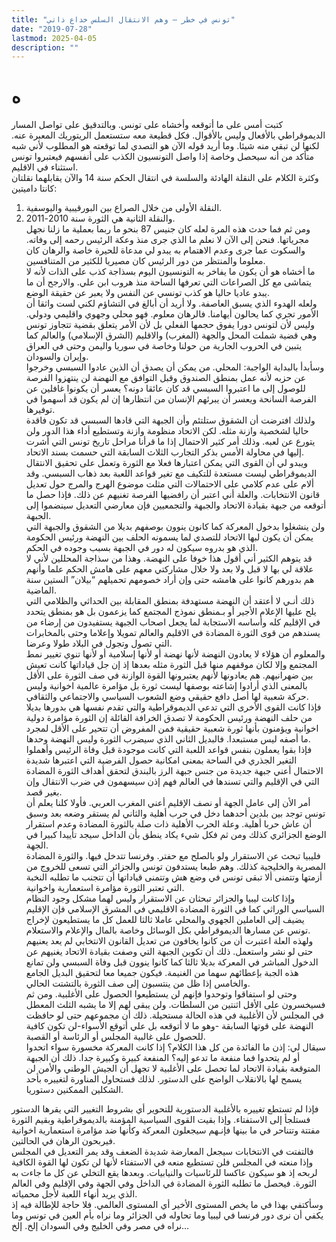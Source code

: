 ```yaml
---
title: "تونس في خطر – وهم الانتقال السلس خداع ذاتي"
date: "2019-07-28"
lastmod: 2025-04-05
description: ""
---
```

# **ه**

كتبت أمس على ما أتوقعه وأخشاه على تونس. وبالتدقيق على تواصل المسار الديموقراطي بالأفعال وليس بالأقوال. فكل قطيعة معه ستستعمل الريتوريك المعبرة عنه. لكنها لن تبقي منه شيئا. وما أريد قوله الآن هو التصدي لما توقعته هو المطلوب لأني شبه متأكد من أنه سيحصل وخاصة إذا واصل التونسيون الكذب على أنفسهم فيعتبروا تونس استثناء في الاقليم.  
وكثرة الكلام على النقلة الهادئة والسلسة في انتقال الحكم سنة 14 والآن يقابلهما نقلتان كانتا داميتين:  
1. النقلة الأولى من خلال الصراع بين البورقيبية واليوسفية.  
2. والنقلة الثانية هي الثورة سنة 2010-2011.  
ومن ثم فما حدث هذه المرة لعله كان جنيس 87 بنحو ما ربما بعملية ما زلنا نجهل مجرياتها. فنحن إلى الآن لا نعلم ما الذي جرى منذ وعكة الرئيس رحمه إلى وفاته. والسكوت عما جرى وعدم الاهتمام به يبدو لي مدعاة للحيرة خاصة والرهان كان معلوما والمنتظر من دور الرئيس كان مصيريا للكثير من المتنافسين.  
ما أخشاه هو أن يكون ما يفاخر به التونسيون اليوم بسذاجة كذب على الذات لأنه لا يتماشى مع كل الصراعات التي تعرفها الساحة منذ هروب ابن علي. والارجح أن ما يبدو عاديا حاليا هو كذب تونسي عن النفس ولا يعبر عن حقيقة الوضع.  
ولعله الهدوء الذي يسبق العاصفة. ولا أريد أن أبالغ في التشاؤم لكني لست واثقا أن الأمور تجري كما يحالون أيهامنا. فالرهان معلوم. فهو محلي وجهوي واقليمي ودولي. وليس لأن لتونس دورا يفوق حجمها الفعلي بل لأن الأمر يتعلق بقضية تتجاوز تونس وهي قضية شملت المحل والجهة (المغرب) والاقليم (الشرق الإسلامي) والعالم كما يتبين في الحروب الجارية من حولنا وخاصة في سوريا واليمن وحتى في العراق وإيران والسودان.  
وسأبدأ بالبداية الواجبة: المحلي. من يمكن أن يصدق أن الذين عادوا السبسي وخرجوا عن حزبه لأنه عمل بمنطق الصندوق وقبل التوافق مع النهضة لن ينتهزوا الفرصة للوصول إلى ما اعتبروا السبسي قد كان عائقا دونه؟ يعسر أن يكونوا غافلين عن الفرصة السانحة ويعسر أن يبرئهم الإنسان من انتظارها إن لم يكون قد أسهموا في توفيرها.  
ولذلك افترضت أن الشقوق ستلتئم وأن الجبهة التي قادها السبسي قد تكون فاقدة حاليا لشخصية وازنة مثله. لكن الاتحاد منظومة وازنة وتستطيع أداء هذا الدور ولن يتورع عن لعبه. وذلك أمر كثير الاحتمال إذا ما قرأنا مراحل تاريخ تونس التي أشرت إليها في محاولة الأمس بذكر التجارب الثلاث السابقة التي حسمت بسند الاتحاد.  
ويبدو لي أن القوى التي يمكن اعتبارها فعلا مع الثورة وتعمل على تحقيق الانتقال الديموقراطي ليست مستعدة للتكيف مع تغير قواعد اللعبة بعد ذهاب السبسي. وقد ألام على عدم كلامي على الاحتمالات التي مثلت موضوع الهرج والمرج حول تعديل قانون الانتخابات. والعلة أني اعتبر أن رافضيها الفرصة تغنيهم عن ذلك. فإذا حصل ما أتوقعه من جبهة بقيادة الاتحاد والجبهة والتجمعيين فإن معارضي التعديل سينضموا إلى الجبهة.  
ولن ينشغلوا بدخول المعركة كما كانون ينوون بوصفهم بديلا من الشقوق والجبهة التي يمكن أن يكون لبها الاتحاد للتصدي لما يسمونه الحلف بين النهضة ورئيس الحكومة الذي هو بدروه سيكون له دور في الجبهة بسبب وجوده في الحكم.  
قد يتوهم الكثير أني أقول هذا خوفا على النهضة. وهذا من سذاجة المحللين لأني لا علاقة لي بها لا قبل ولا بعد ولا خلال مشاركتي معهم على هامش الحكم علما وأنهم هم بدورهم كانوا على هامشه حتى وإن أراد خصومهم تحميلهم “بيلان” الستين سنة الماضية.  
ذلك أنـي لا أعتقد أن النهضة مستهدفة بمنطق المقابلة بين الحداثي والظلامي التي يلح عليها الإعلام الأجير أو بـمنطق نموذج المجتمع كما يزعمون بل هو بمنطق يتحدد في الإقليم كله وأساسه الاستجابة لما يجعل اصحاب الجبهة يستفيدون من إرضاء من يسندهم من قوى الثورة المضادة في الاقليم والعالم تمويلا وإعلاما وحتى بالمخابرات التي تصول وتجول في البلاد طولا وعرضا.  
والمعلوم أن هؤلاء لا يعادون النهضة لأنها نهضة أو لأنها إسلامية أو لأنها تنوي تغيير نمط المجتمع وإلا لكان موقفهم منها قبل الثورة مثله بعدها إذ إن جل قياداتها كانت تعيش بين ضهرانيهم. هم يعادونها لأنهم يعتبرونها القوة الوازنة في صف الثورة على الأقل بالمعنى الذي أرادوا إشاعته بوصفها ليست ثورة بل مؤامرة عالمية اخوانية وليس حركة شعبية لها أصل دافع حقيقي وضع الشعوب السياسي والاجتماعي والثقافي.  
فإذا كانت القوى الأخرى التي تدعي الديموقراطية والتي تقدم نفسها هي بدورها بديلا من حلف النهضة ورئيس الحكومة لا تصدق الخرافة القائلة إن الثورة مؤامرة دولية اخوانية ويؤمنون بأنها ثورة شعبية حقيقية فمن المفروض أن تتحير على الأقل لمجرد ما أصفه ليس مستبعدا. فالبديل الثاني الذي سيضرب الثورة وليس النهضة وحدها.  
فإذا بقوا يعملون بنفس قواعد اللعبة التي كانت موجودة قبل وفاة الرئيس وأهملوا التغير الجذري في الساحة بمعنى امكانية حصول الفرضية التي اعتبرها شديدة الاحتمال أعني جبهة جديدة من جنس جبهة الرز بالبندق لتحقق أهداف الثورة المضادة التي في الإقليم والتي تسندها في العالم فهم إذن سيسهمون في ضرب الانتقال وإن بغير قصد.  
أمر الأن إلى عامل الجهة أو نصف الإقليم أعني المغرب العربي. فأولا كلنا يعلم أن تونس توجد بين بلدين أحدهما دخل في حرب أهلية والثاني لم يستقر وضعه بعد وسبق أن عاش حربا أهلية. وعلة الحرب الأهلية ذات صلة بالثورة المضادة وعدم استقرار الوضع الجزائري كذلك ومن ثم فكل شيء يكاد ينطق بأن الداخل سيجد تأييدا كبيرا في الجهة.  
فليبيا تبحث عن الاستقرار ولو بالصلح مع حفتر. وفرنسا تتدخل فيها. والثورة المضادة المصرية والخليجية كذلك. وهم طبعا يستدفون تونس والجزائر التي تسعى للخروج من أزمتها وتتمنى ألا تبقى تونس في وضع هش وتتمنى قياداتها أن تتجنب ما تطلبه النخبة التي تعتبر الثورة مؤامرة استعمارية واخوانية.  
وإذا كانت ليبيا والجزائر تبحثان عن الاستقرار وليس لهما مشكل وجود النظام السياسي الوراثي كما في الثورة المضادة الاقليمي في المشرق الإسلامي فإن الإقليم يضيف إلى العاملين الجهوي والمحلي عاملا ثالثا للعمل كل ما يستطيعون لإخراج تونس عن مسارها الديموقراطي بكل الوسائل وخاصة بالمال والإعلام والاستعلام.  
ولهذه العلة اعتبرت أن من كانوا يخافون من تعديل القانون الانتخابي لم يعد يعنيهم حتى لو نشر واستعمل. ذلك أن تكوين الجبهة التي وصفت بقيادة الاتحاد يغنيهم عن الدخول المباشر في المعركة بديلا ثالثا كما كانوا ينوون قبل وفاة السبسي ولن تمانع هذه الجبة بإعطائهم سهما من الغنيمة. فيكون جميعا معا لتحقيق البديل الجامع والخامس إذا ظل من ينتسبون إلى صف الثورة بالتشتت الحالي.  
وحتى لو استفاقوا وتوحدوا فإنهم لن يستطيعوا الحصول على الأغلبية. ومن ثم فسيخسرون على الأقل اثنتين من السلطات. ولن يبقى لهم إلا ما يشبه الثلث المعطل في المجلس لأن الأغلبية في هذه الحالة مستحيلة. ذلك أن مجموعهم حتى لو حافظت النهضة على قوتها السابقة -وهو ما لا أتوقعه بل علي أتوقع الأسواء-لن تكون كافية للحصول على غالبية المجلس أو الرئاسة أو القصبة.  
سيقال لي: إذن ما الفائدة من كل هذا الكلام؟ إذا كانت المعركة مخسورة سواء اتحدوا أو لم يتحدوا فما منفعة ما تدعو إليه؟ المنفعة كبيرة وكبيرة جدا. ذلك أن الجبهة المتوقعة بقيادة الاتحاد لما تحصل على الأغلبية لا تجهل أن الجيش الوطني والأمن لن يسمح لها بالانقلاب الواضح على الدستور. لذلك فستحاول المناورة لتغييره بأحد الشكلين الممكنين دستوريا.

فإذا لم تستطع تغييره بالأغلبية الدستورية للتحوير أي بشروط التغيير التي يقرها الدستور فستلجأ إلى الاستفتاء. وإذا بقيت القوى السياسية المؤمنة بالديموقراطية وبقيم الثورة مفتتة وتتناحر في ما بينها فإنـهم سيجعلون المعركة وكأنها ضد مؤامرة استعمارية اخوانية فيربحون الرهان في الحالتين.  
فالتفتت في الانتخابات سيجعل المعارضة شديدة الضعف وقد يمر التعديل في المجلس وإذا منعته في المجلس فلن تستطيع منعه في الاستفتاء لأنها لن تكون لها القوة الكافية لربحه إذ هو سيكون عاكسا للرئاسيات والنيابيات. وبعدها يقع التخلي عن كل ما جاءت به الثورة. فيحصل ما تطلبه الثورة المضادة في الداخل وفي الجهة وفي الإقليم وفي العالم الذي يريد أنهاء اللعبة لأجل محمياته.  
وسأكتفي بهذا في ما يخص المستوى الأخير أي المستوى العالمي. فلا حاجة للإطالة فيه إذ يكفي أن نرى دور فرنسا في ليبيا وما تحاوله في الجزائر وما نراه بأم العين في تونس وما نراه في مصر وفي الخليج وفي السودان إلخ. إلخ…

###
